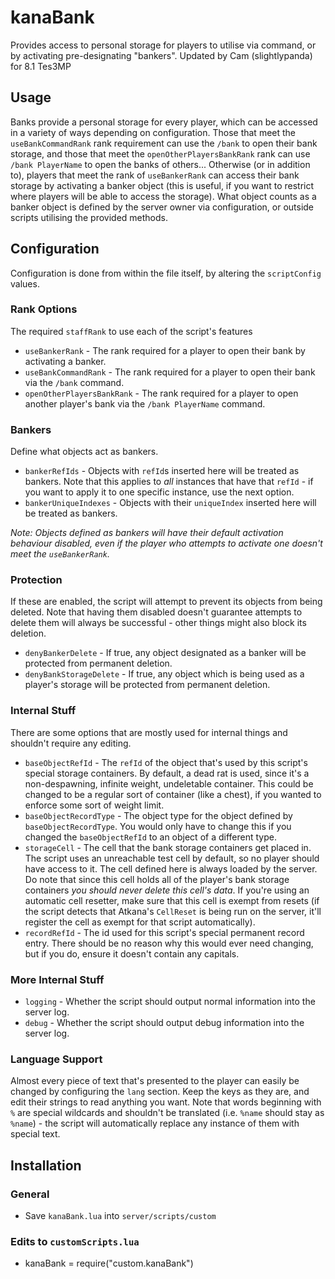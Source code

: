 # kanaBank
Provides access to personal storage for players to utilise via command, or by activating pre-designating "bankers".
Updated by Cam (slightlypanda) for 8.1 Tes3MP

## Usage
Banks provide a personal storage for every player, which can be accessed in a variety of ways depending on configuration. Those that meet the `useBankCommandRank` rank requirement can use the `/bank` to open their bank storage, and those that meet the `openOtherPlayersBankRank` rank can use `/bank PlayerName` to open the banks of others... Otherwise (or in addition to), players that meet the rank of `useBankerRank` can access their bank storage by activating a banker object (this is useful, if you want to restrict where players will be able to access the storage). What object counts as a banker object is defined by the server owner via configuration, or outside scripts utilising the provided methods.

## Configuration
Configuration is done from within the file itself, by altering the `scriptConfig` values.
### Rank Options
The required `staffRank` to use each of the script's features
- `useBankerRank` - The rank required for a player to open their bank by activating a banker.
- `useBankCommandRank` - The rank required for a player to open their bank via the `/bank` command.
- `openOtherPlayersBankRank` - The rank required for a player to open another player's bank via the `/bank PlayerName` command.
### Bankers
Define what objects act as bankers.
- `bankerRefIds` - Objects with `refId`s inserted here will be treated as bankers. Note that this applies to *all* instances that have that `refId` - if you want to apply it to one specific instance, use the next option.
- `bankerUniqueIndexes` - Objects with their `uniqueIndex` inserted here will be treated as bankers.

*Note: Objects defined as bankers will have their default activation behaviour disabled, even if the player who attempts to activate one doesn't meet the `useBankerRank`.*
### Protection
If these are enabled, the script will attempt to prevent its objects from being deleted. Note that having them disabled doesn't guarantee attempts to delete them will always be successful - other things might also block its deletion.
- `denyBankerDelete` - If true, any object designated as a banker will be protected from permanent deletion.
- `denyBankStorageDelete` - If true, any object which is being used as a player's storage will be protected from permanent deletion.
### Internal Stuff
There are some options that are mostly used for internal things and shouldn't require any editing.
- `baseObjectRefId` - The `refId` of the object that's used by this script's special storage containers. By default, a dead rat is used, since it's a non-despawning, infinite weight, undeletable container. This could be changed to be a regular sort of container (like a chest), if you wanted to enforce some sort of weight limit.
- `baseObjectRecordType` - The object type for the object defined by `baseObjectRecordType`. You would only have to change this if you changed the `baseObjectRefId` to an object of a different type.
- `storageCell` - The cell that the bank storage containers get placed in. The script uses an unreachable test cell by default, so no player should have access to it. The cell defined here is always loaded by the server. Do note that since this cell holds all of the player's bank storage containers *you should never delete this cell's data*. If you're using an automatic cell resetter, make sure that this cell is exempt from resets (if the script detects that Atkana's `CellReset` is being run on the server, it'll register the cell as exempt for that script automatically).
- `recordRefId` - The id used for this script's special permanent record entry. There should be no reason why this would ever need changing, but if you do, ensure it doesn't contain any capitals.
### More Internal Stuff
- `logging` - Whether the script should output normal information into the server log.
- `debug` - Whether the script should output debug information into the server log.
### Language Support
Almost every piece of text that's presented to the player can easily be changed by configuring the `lang` section. Keep the keys as they are, and edit their strings to read anything you want. Note that words beginning with `%` are special wildcards and shouldn't be translated (i.e. `%name` should stay as `%name`) - the script will automatically replace any instance of them with special text.

## Installation
### General
- Save `kanaBank.lua` into `server/scripts/custom`
### Edits to `customScripts.lua`
- kanaBank = require("custom.kanaBank")
